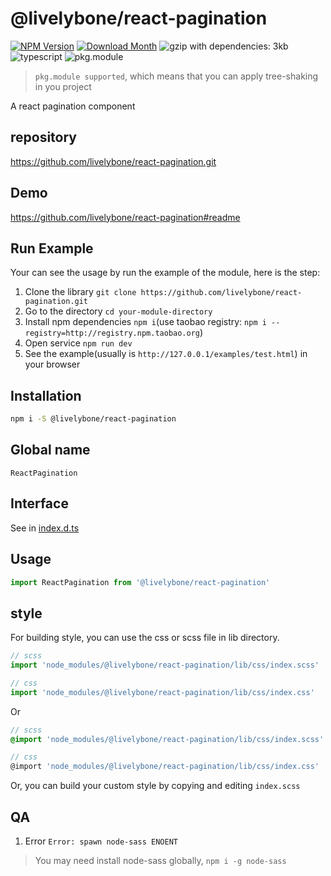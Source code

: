 # @livelybone/react-pagination
[![NPM Version](http://img.shields.io/npm/v/@livelybone/react-pagination.svg?style=flat-square)](https://www.npmjs.com/package/@livelybone/react-pagination)
[![Download Month](http://img.shields.io/npm/dm/@livelybone/react-pagination.svg?style=flat-square)](https://www.npmjs.com/package/@livelybone/react-pagination)
![gzip with dependencies: 3kb](https://img.shields.io/badge/gzip--with--dependencies-3kb-brightgreen.svg "gzip with dependencies: 3kb")
![typescript](https://img.shields.io/badge/typescript-supported-blue.svg "typescript")
![pkg.module](https://img.shields.io/badge/pkg.module-supported-blue.svg "pkg.module")

> `pkg.module supported`, which means that you can apply tree-shaking in you project

A react pagination component

## repository
https://github.com/livelybone/react-pagination.git

## Demo
https://github.com/livelybone/react-pagination#readme

## Run Example
Your can see the usage by run the example of the module, here is the step:

1. Clone the library `git clone https://github.com/livelybone/react-pagination.git`
2. Go to the directory `cd your-module-directory`
3. Install npm dependencies `npm i`(use taobao registry: `npm i --registry=http://registry.npm.taobao.org`)
4. Open service `npm run dev`
5. See the example(usually is `http://127.0.0.1/examples/test.html`) in your browser

## Installation
```bash
npm i -S @livelybone/react-pagination
```

## Global name
`ReactPagination`

## Interface
See in [index.d.ts](./index.d.ts)

## Usage
```js
import ReactPagination from '@livelybone/react-pagination'
```

## style
For building style, you can use the css or scss file in lib directory.
```js
// scss
import 'node_modules/@livelybone/react-pagination/lib/css/index.scss'

// css
import 'node_modules/@livelybone/react-pagination/lib/css/index.css'
```
Or
```scss
// scss
@import 'node_modules/@livelybone/react-pagination/lib/css/index.scss'

// css
@import 'node_modules/@livelybone/react-pagination/lib/css/index.css'
```

Or, you can build your custom style by copying and editing `index.scss`

## QA

1. Error `Error: spawn node-sass ENOENT`

> You may need install node-sass globally, `npm i -g node-sass`

